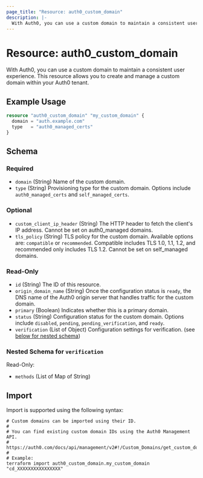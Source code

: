 ```yaml
---
page_title: "Resource: auth0_custom_domain"
description: |-
  With Auth0, you can use a custom domain to maintain a consistent user experience. This resource allows you to create and manage a custom domain within your Auth0 tenant.
---
```


# Resource: auth0_custom_domain

With Auth0, you can use a custom domain to maintain a consistent user experience. This resource allows you to create and manage a custom domain within your Auth0 tenant.

## Example Usage

```terraform
resource "auth0_custom_domain" "my_custom_domain" {
  domain = "auth.example.com"
  type   = "auth0_managed_certs"
}
```

<!-- schema generated by tfplugindocs -->
## Schema

### Required

- `domain` (String) Name of the custom domain.
- `type` (String) Provisioning type for the custom domain. Options include `auth0_managed_certs` and `self_managed_certs`.

### Optional

- `custom_client_ip_header` (String) The HTTP header to fetch the client's IP address. Cannot be set on auth0_managed domains.
- `tls_policy` (String) TLS policy for the custom domain. Available options are: `compatible` or `recommended`. Compatible includes TLS 1.0, 1.1, 1.2, and recommended only includes TLS 1.2. Cannot be set on self_managed domains.

### Read-Only

- `id` (String) The ID of this resource.
- `origin_domain_name` (String) Once the configuration status is `ready`, the DNS name of the Auth0 origin server that handles traffic for the custom domain.
- `primary` (Boolean) Indicates whether this is a primary domain.
- `status` (String) Configuration status for the custom domain. Options include `disabled`, `pending`, `pending_verification`, and `ready`.
- `verification` (List of Object) Configuration settings for verification. (see [below for nested schema](#nestedatt--verification))

<a id="nestedatt--verification"></a>
### Nested Schema for `verification`

Read-Only:

- `methods` (List of Map of String)

## Import

Import is supported using the following syntax:

```shell
# Custom domains can be imported using their ID.
#
# You can find existing custom domain IDs using the Auth0 Management API.
# https://auth0.com/docs/api/management/v2#!/Custom_Domains/get_custom_domains
#
# Example:
terraform import auth0_custom_domain.my_custom_domain "cd_XXXXXXXXXXXXXXXX"
```

